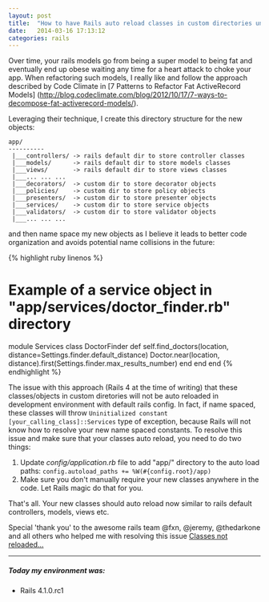 ```yaml
---
layout: post
title:  "How to have Rails auto reload classes in custom directories under app/"
date:   2014-03-16 17:13:12
categories: rails
---
```


Over time, your rails models go from being a super model to being fat and eventually end up
obese waiting any time for a heart attack to choke your app. When refactoring such models, I really
like and follow the approach described by Code Climate in [7 Patterns to Refactor Fat ActiveRecord Models]
(http://blog.codeclimate.com/blog/2012/10/17/7-ways-to-decompose-fat-activerecord-models/).

Leveraging their technique, I create this directory structure for the new objects:

 ```
app/
----------
  |___controllers/ -> rails default dir to store controller classes
  |___models/      -> rails default dir to store models classes
  |___views/       -> rails default dir to store views classes
  |___... ... ...
  |___decorators/  -> custom dir to store decorator objects
  |___policies/    -> custom dir to store policy objects
  |___presenters/  -> custom dir to store presenter objects
  |___services/    -> custom dir to store service objects
  |___validators/  -> custom dir to store validator objects
  |___... ... ...
```

and then name space my new objects as I believe it leads to better code organization and 
avoids potential name collisions in the future:


{% highlight ruby linenos %}
# Example of a service object in "app/services/doctor_finder.rb" directory
module Services
  class DoctorFinder
    def self.find_doctors(location, distance=Settings.finder.default_distance)
      Doctor.near(location, distance).first(Settings.finder.max_results_number)
    end
  end
end
{% endhighlight %}

The issue with this approach (Rails 4 at the time of writing) that these classes/objects in custom 
diretories will not be auto reloaded in development environment with default rails config. In fact,
if name spaced, these classes will throw `Uninitialized constant [your_calling_class]::Services` 
type of exception, because Rails will not know how to resolve your new name spaced constants. 
To resolve this issue and make sure that your classes auto reload, you need to do two things:

1. Update _config/application.rb_ file to add "app/" directory to the auto load paths: 
`config.autoload_paths += %W(#{config.root}/app)`
1. Make sure you don't manually require your new classes anywhere in the code. Let Rails magic 
do that for you.

That's all. Your new classes should auto reload now similar to rails default controllers, models, 
views etc. 

Special 'thank you' to the awesome rails team @fxn, @jeremy, @thedarkone and all others who helped me with 
resolving this issue [Classes not reloaded...](https://github.com/rails/rails/issues/14382)
___
##### Today my environment was:

- Rails 4.1.0.rc1
